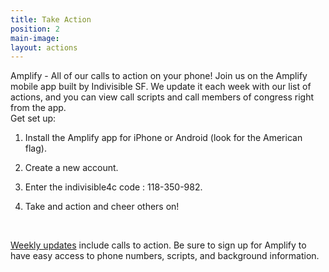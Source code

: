 ```yaml
---
title: Take Action
position: 2
main-image: 
layout: actions
---
```


Amplify - All of our calls to action on your phone!
Join us on the Amplify mobile app built by Indivisible SF. We update it each week with our list of actions, and you can view call scripts and call members of congress right from the app.
<br>
Get set up:

1. Install the Amplify app for iPhone or Android (look for the American flag).

2. Create a new account.

3. Enter the indivisible4c code : 118-350-982.

4. Take and action and cheer others on!

<br>

[Weekly updates](https://www.facebook.com/notes/indivisible-central-contra-costa-county/weekly-updatecall-to-action-522/847578005381484/) include calls to action. 
Be sure to sign up for Amplify to have easy access to phone numbers, scripts, and background information. 
